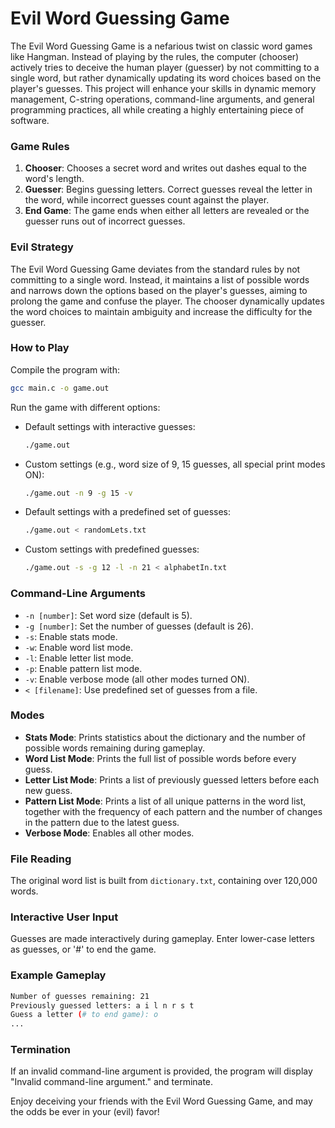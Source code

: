 # Evil Word Guessing Game

The Evil Word Guessing Game is a nefarious twist on classic word games like Hangman. Instead of playing by the rules, the computer (chooser) actively tries to deceive the human player (guesser) by not committing to a single word, but rather dynamically updating its word choices based on the player's guesses. This project will enhance your skills in dynamic memory management, C-string operations, command-line arguments, and general programming practices, all while creating a highly entertaining piece of software.

### Game Rules

1. **Chooser**: Chooses a secret word and writes out dashes equal to the word's length.
2. **Guesser**: Begins guessing letters. Correct guesses reveal the letter in the word, while incorrect guesses count against the player.
3. **End Game**: The game ends when either all letters are revealed or the guesser runs out of incorrect guesses.

### Evil Strategy

The Evil Word Guessing Game deviates from the standard rules by not committing to a single word. Instead, it maintains a list of possible words and narrows down the options based on the player's guesses, aiming to prolong the game and confuse the player. The chooser dynamically updates the word choices to maintain ambiguity and increase the difficulty for the guesser.

### How to Play

Compile the program with:

```sh
gcc main.c -o game.out
```

Run the game with different options:

- Default settings with interactive guesses:
  ```sh
  ./game.out
  ```

- Custom settings (e.g., word size of 9, 15 guesses, all special print modes ON):
  ```sh
  ./game.out -n 9 -g 15 -v
  ```

- Default settings with a predefined set of guesses:
  ```sh
  ./game.out < randomLets.txt
  ```

- Custom settings with predefined guesses:
  ```sh
  ./game.out -s -g 12 -l -n 21 < alphabetIn.txt
  ```

### Command-Line Arguments

- `-n [number]`: Set word size (default is 5).
- `-g [number]`: Set the number of guesses (default is 26).
- `-s`: Enable stats mode.
- `-w`: Enable word list mode.
- `-l`: Enable letter list mode.
- `-p`: Enable pattern list mode.
- `-v`: Enable verbose mode (all other modes turned ON).
- `< [filename]`: Use predefined set of guesses from a file.

### Modes

- **Stats Mode**: Prints statistics about the dictionary and the number of possible words remaining during gameplay.
- **Word List Mode**: Prints the full list of possible words before every guess.
- **Letter List Mode**: Prints a list of previously guessed letters before each new guess.
- **Pattern List Mode**: Prints a list of all unique patterns in the word list, together with the frequency of each pattern and the number of changes in the pattern due to the latest guess.
- **Verbose Mode**: Enables all other modes.

### File Reading

The original word list is built from `dictionary.txt`, containing over 120,000 words.

### Interactive User Input

Guesses are made interactively during gameplay. Enter lower-case letters as guesses, or '#' to end the game.

### Example Gameplay

```sh
Number of guesses remaining: 21
Previously guessed letters: a i l n r s t
Guess a letter (# to end game): o
...
```

### Termination

If an invalid command-line argument is provided, the program will display "Invalid command-line argument." and terminate.

Enjoy deceiving your friends with the Evil Word Guessing Game, and may the odds be ever in your (evil) favor!
